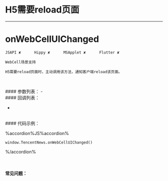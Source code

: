 # H5需要reload页面
---
# onWebCellUIChanged

```
JSAPI ✘      Hippy ✘      MSApplet ✘      Flutter ✘

WebCell场景支持

H5需要reload页面时，主动调用该方法，通知客户端reload该页面。


```
<br>
#### 参数列表：
-
<br>
#### 回调列表：

-

<br>
#### 代码示例：


%accordion%JS%accordion%

```
window.TencentNews.onWebCellUIChanged()

```

%/accordion%


<br>

#### 常见问题：



